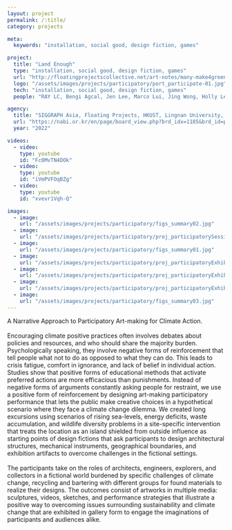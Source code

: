 ```yaml
---
layout: project
permalink: /:title/
category: projects

meta:
  keywords: "installation, social good, design fiction, games"

project:
  title: "Land Enough"
  type: "installation, social good, design fiction, games"
  url: "http://floatingprojectscollective.net/art-notes/many-make4green-artists-green-yellow-blue-red-make4art-what-we-have-made/"
  logo: "/assets/images/projects/participatory/port_participate-01.jpg"
  tech: "installation, social good, design fiction, games"
  people: "RAY LC, Bengi Agcal, Jen Lee, Marco Lui, Jing Wong, Holly Leung, Emilie Choi"

agency:
  title: "SIGGRAPH Asia, Floating Projects, HKUST, Lingnan University, City University of Hong Kong"
  url: "https://nabi.or.kr/en/page/board_view.php?brd_idx=1185&brd_id=project"
  year: "2022"

videos:
  - video:
    type: youtube
    id: "Fc0MvTN4DOk"
  - video:
    type: youtube
    id: "iVmPVFOqBZg"
  - video:
    type: youtube
    id: "xvevr1Vqh-Q"

images:
  - image:
    url: "/assets/images/projects/participatory/figs_summary02.jpg"
  - image:
    url: "/assets/images/projects/participatory/proj_participatorySessionA-03.jpg"
  - image:
    url: "/assets/images/projects/participatory/figs_summary01.jpg"
  - image:
    url: "/assets/images/projects/participatory/proj_participatoryExhibitFP-01.jpg"
  - image:
    url: "/assets/images/projects/participatory/proj_participatoryExhibitFP-06.jpg"
  - image:
    url: "/assets/images/projects/participatory/proj_participatoryExhibitFP-43.jpg"
  - image:
    url: "/assets/images/projects/participatory/figs_summary03.jpg"
---
```

<p>A Narrative Approach to Participatory Art-making for Climate Action.<br><br>
Encouraging climate positive practices often involves debates about policies and resources, and who should share the majority burden. Psychologically speaking, they involve negative forms of reinforcement that tell people what not to do as opposed to what they can do. This leads to crisis fatigue, comfort in ignorance, and lack of belief in individual action. Studies show that positive forms of educational methods that activate preferred actions are more efficacious than punishments. Instead of negative forms of arguments constantly asking people for restraint, we use a positive form of reinforcement by designing art-making participatory performance that lets the public make creative choices in a hypothetical scenario where they face a climate change dilemma. We created long excursions using scenarios of rising sea-levels, energy deficits, waste accumulation, and wildlife diversity problems in a site-specific intervention that treats the location as an island shielded from outside influence as starting points of design fictions that ask participants to design architectural structures, mechanical instruments, geographical boundaries, and exhibition artifacts to overcome challenges in the fictional settings.<br><br>
The participants take on the roles of architects, engineers, explorers, and collectors in a fictional world burdened by specific challenges of climate change, recycling and bartering with different groups for found materials to realize their designs. The outcomes consist of artworks in multiple media: sculptures, videos, sketches, and performance strategies that illustrate a positive way to overcoming issues surrounding sustainability and climate change that are exhibited in gallery form to engage the imaginations of participants and audiences alike.</p>